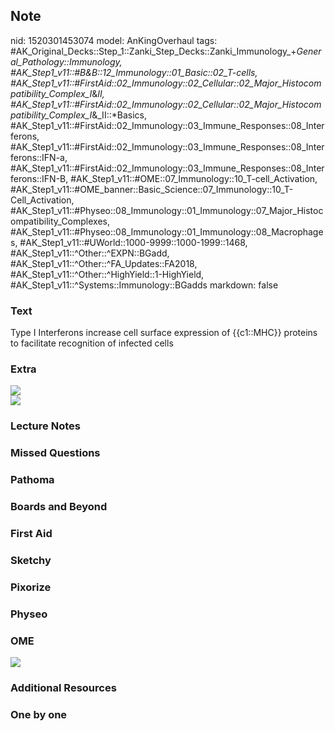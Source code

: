 ## Note
nid: 1520301453074
model: AnKingOverhaul
tags: #AK_Original_Decks::Step_1::Zanki_Step_Decks::Zanki_Immunology_+_General_Pathology::Immunology, #AK_Step1_v11::#B&B::12_Immunology::01_Basic::02_T-cells, #AK_Step1_v11::#FirstAid::02_Immunology::02_Cellular::02_Major_Histocompatibility_Complex_I_&_II, #AK_Step1_v11::#FirstAid::02_Immunology::02_Cellular::02_Major_Histocompatibility_Complex_I_&_II::*Basics, #AK_Step1_v11::#FirstAid::02_Immunology::03_Immune_Responses::08_Interferons, #AK_Step1_v11::#FirstAid::02_Immunology::03_Immune_Responses::08_Interferons::IFN-a, #AK_Step1_v11::#FirstAid::02_Immunology::03_Immune_Responses::08_Interferons::IFN-B, #AK_Step1_v11::#OME::07_Immunology::10_T-cell_Activation, #AK_Step1_v11::#OME_banner::Basic_Science::07_Immunology::10_T-Cell_Activation, #AK_Step1_v11::#Physeo::08_Immunology::01_Immunology::07_Major_Histocompatibility_Complexes, #AK_Step1_v11::#Physeo::08_Immunology::01_Immunology::08_Macrophages, #AK_Step1_v11::#UWorld::1000-9999::1000-1999::1468, #AK_Step1_v11::^Other::^EXPN::BGadd, #AK_Step1_v11::^Other::^FA_Updates::FA2018, #AK_Step1_v11::^Other::^HighYield::1-HighYield, #AK_Step1_v11::^Systems::Immunology::BGadds
markdown: false

### Text
Type I Interferons increase cell surface expression of {{c1::MHC}} proteins to facilitate recognition of infected cells

### Extra
<div>
  <img src="Interferon%201_1606536512076.png">
  <div><img src="Interferon%202_1606536512076.png"></div>
</div>

### Lecture Notes


### Missed Questions


### Pathoma


### Boards and Beyond


### First Aid


### Sketchy


### Pixorize


### Physeo


### OME
<div class="ome-widget">
  <a href=
  "https://onlinemeded.org/spa/immunology/t-cell-activation/acquire?ref=anki">
  <img src="_OME_AnkiFlashcards_Lesson_5.png"></a>
</div>

### Additional Resources


### One by one

